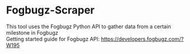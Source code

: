 # Fogbugz-Scraper

This tool uses the Fogbugz Python API to gather data from a certain milestone in Fogbugz  
Getting started guide for Fogbugz API: https://developers.fogbugz.com/?W195
